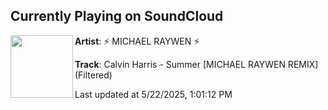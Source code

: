 ## Currently Playing on SoundCloud

[<img align="left" width="100" src="https://i1.sndcdn.com/artworks-dmuQsc2kIGj2IUfJ-PLOJDg-t500x500.jpg">](https://soundcloud.com/michaelraywen/calvin-harris-summer-michael-raywen-remix-3)

**Artist**: ⚡ MICHAEL RAYWEN ⚡ 

**Track**: Calvin Harris - Summer [MICHAEL RAYWEN REMIX] (Filtered)

Last updated at 5/22/2025, 1:01:12 PM
